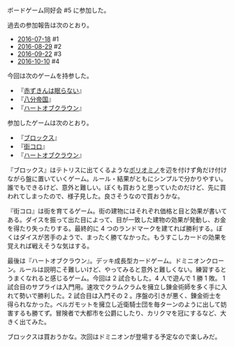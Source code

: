 ボードゲーム同好会 #5 に参加した。

過去の参加報告は次のとおり。

- [2016-07-18][] #1
- [2016-08-29][] #2
- [2016-09-22][] #3
- [2016-10-10][] #4

今回は次のゲームを持参した。

- 『[赤ずきんは眠らない](http://www.junias.net/?page_id=30)』
- 『[八分帝国](http://hobbyjapan.co.jp/gamelist/8min/)』
- 『[ハートオブクラウン](http://hatokura.flipflops.jp)』

参加したゲームは次のとおり。

- 『[ブロックス](http://www.blokus.jp/)』
- 『[街コロ](http://www.g-rounding.com/shop/2016/02/000161.php)』
- 『[ハートオブクラウン](http://hatokura.flipflops.jp)』

『ブロックス』はテトリスに出てくるような[ポリオミノ](https://ja.wikipedia.org/wiki/%E3%83%9D%E3%83%AA%E3%82%AA%E3%83%9F%E3%83%8E)を辺を付けず角だけ付けながら盤に置いていくゲーム。ルール・結果がともにシンプルで分かりやすい。誰でもできるけど、意外と難しい。ぼくも買おうと思っていたのだけど、先に買われてしまったので、様子見した。良さそうなので買おうかな。

『街コロ』は街を育てるゲーム。街の建物にはそれぞれ価格と目と効果が書いてある。ダイスを振って出た目によって、目が一致した建物の効果が発動し、お金を得たり失ったりする。最終的に 4 つのランドマークを建てれば勝利する。ぼくはダイスが苦手のようで、まったく勝てなかった。もうすこしカードの効果を覚えれば戦えそうな気はする。

最後は『ハートオブクラウン』。デッキ成長型カードゲーム。ドミニオンクローン。ルールは説明こそ難しいけど、やってみると意外と難しくない。練習するとうまくなれると感じるゲーム。今回は 2 試合もした。4 人で遊んで 1 勝 1 敗。 1 試合目のサプライは入門用。速攻でクラムクラムを擁立し錬金術師を多く手に入れて勢いで勝利した。2 試合目は入門その 2 。序盤の引きが悪く、錬金術士を得られなかった。ベルガモットを擁立し近衛騎士団を毎ターンのように出して妨害するも勝てず。冒険者で大都市を公爵にしたり、カリクマを冠にするなど、大きく出てみた。

ブロックスは買おうかな。次回はドミニオンが登場する予定なので楽しみだ。

[2016-07-18]: http://blog.bouzuya.net/2016/07/18/
[2016-08-29]: http://blog.bouzuya.net/2016/08/29/
[2016-09-22]: http://blog.bouzuya.net/2016/09/22/
[2016-10-10]: http://blog.bouzuya.net/2016/10/10/
